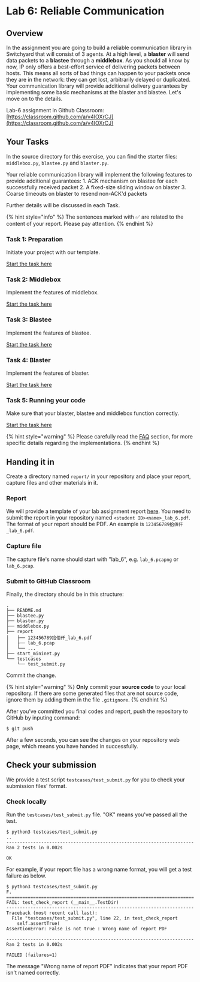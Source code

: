 # Lab 6: Reliable Communication

## Overview

In the assignment you are going to build a reliable communication library in Switchyard that will consist of 3 agents. At a high level, a **blaster** will send data packets to a **blastee** through a **middlebox**. As you should all know by now, IP only offers a best-effort service of delivering packets between hosts. This means all sorts of bad things can happen to your packets once they are in the network: they can get lost, arbitrarily delayed or duplicated. Your communication library will provide additional delivery guarantees by implementing some basic mechanisms at the blaster and blastee. Let's move on to the details.

Lab-6 assignment in Github Classroom: [https://classroom.github.com/a/v4IOXrCJ](https://classroom.github.com/a/v4IOXrCJ)

## Your Tasks

In the source directory for this exercise, you can find the starter files: `middlebox.py`, `blastee.py` and `blaster.py`.

Your reliable communication library will implement the following features to provide additional guarantees: 1. ACK mechanism on blastee for each successfully received packet 2. A fixed-size sliding window on blaster 3. Coarse timeouts on blaster to resend non-ACK'd packets

Further details will be discussed in each Task.

{% hint style="info" %}
The sentences marked with ✅ are related to the content of your report. Please pay attention.
{% endhint %}

### Task 1: Preparation

Initiate your project with our template.

[Start the task here](preparation.md)

### Task 2: Middlebox

Implement the features of middlebox.

[Start the task here](middlebox.md)

### Task 3: Blastee

Implement the features of blastee.

[Start the task here](blastee.md)

### Task 4: Blaster

Implement the features of blaster.

[Start the task here](blaster.md)

### Task 5: Running your code

Make sure that your blaster, blastee and middlebox function correctly.

[Start the task here](deploy.md)

{% hint style="warning" %}
Please carefully read the [FAQ](faq.md) section, for more specific details regarding the implementations.
{% endhint %}

## Handing it in

Create a directory named `report/` in your repository and place your report, capture files and other materials in it.

### Report

We will provide a template of your lab assignment report [here](https://box.nju.edu.cn/d/f334d2c3bd4446b68003/). You need to submit the report in your repository named `<student ID><name>_lab_6.pdf`. The format of your report should be PDF. An example is `123456789拾佰仟_lab_6.pdf`.

### Capture file

The capture file's name should start with "lab\_6", e.g. `lab_6.pcapng` or `lab_6.pcap`.

### Submit to GitHub Classroom

Finally, the directory should be in this structure:

```
.
├── README.md
├── blastee.py
├── blaster.py
├── middlebox.py
├── report
│   ├── 123456789拾佰仟_lab_6.pdf
│   ├── lab_6.pcap
│   └── ...
├── start_mininet.py
└── testcases
    └── test_submit.py
```

Commit the change.

{% hint style="warning" %}
**Only** commit your **source code** to your local repository. If there are some generated files that are not source code, ignore them by adding them in the file `.gitignore`.
{% endhint %}

After you’ve committed you final codes and report, push the repository to GitHub by inputing command:

```
$ git push
```

After a few seconds, you can see the changes on your repository web page, which means you have handed in successfully.

## Check your submission

We provide a test script `testcases/test_submit.py` for you to check your submission files' format.

### Check locally

Run the `testcases/test_submit.py` file. "OK" means you've passed all the test.

```
$ python3 testcases/test_submit.py
..
----------------------------------------------------------------------
Ran 2 tests in 0.002s

OK
```

For example, if your report file has a wrong name format, you will get a test failure as below.

```
$ python3 testcases/test_submit.py
F.
======================================================================
FAIL: test_check_report (__main__.TestDir)
----------------------------------------------------------------------
Traceback (most recent call last):
  File "testcases/test_submit.py", line 22, in test_check_report
    self.assertTrue(
AssertionError: False is not true : Wrong name of report PDF

----------------------------------------------------------------------
Ran 2 tests in 0.002s

FAILED (failures=1)
```

The message "Wrong name of report PDF" indicates that your report PDF isn't named correctly.

